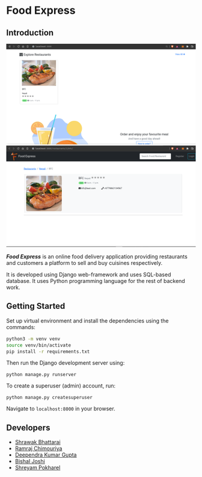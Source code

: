 # Food Express

## Introduction

![Food Express-Home](screenshots/explore.png)
![Food Express-Restaurant Detail](screenshots/restaurant.png)

***Food Express*** is an online food delivery application providing restaurants and customers a platform to sell and buy cuisines respectively.

It is developed using Django web-framework and uses SQL-based database. It uses Python programming language for the rest of backend work.

## Getting Started

Set up virtual environment and install the dependencies using the commands:

```bash
python3 -m venv venv
source venv/bin/activate
pip install -r requirements.txt
```

Then run the Django development server using:

```
python manage.py runserver
```
To create a superuser (admin) account, run:

```
python manage.py createsuperuser
```

Navigate to `localhost:8000` in your browser.

## Developers
- [Shrawak Bhattarai](https://github.com/Shrawak)
- [Ramraj Chimouriya](https://github.com/RamrajCh)
- [Deependra Kumar Gupta](https://github.com/Deependra12)
- [Bishal Joshi](https://github.com/bishaljoshi08)
- [Shreyam Pokharel](https://github.com/pshreyam)
